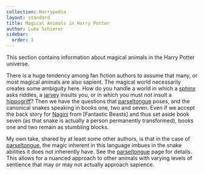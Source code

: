 ```yaml
---
collection: Harrypedia
layout: standard
title: Magical Animals in Harry Potter
author: Luke Schierer
sidebar:
  order: 1
---
```


This section contains information about magical animals in the Harry Potter universe.

There is a huge tendency among fan fiction authors to assume that many, or most magical animals are also sapient. The magical world necessarily creates some ambiguity here. How do you handle a world in which a [sphinx] asks riddles, a [jarvey] insults you, or in which you must _not_ insult a [hippogriff]? Then we have the questions that [parseltongue] poses, and the canonical snakes speaking in books one, two and seven. Even if we accept the back story for [Nagini] from [Fantastic Beasts] and thus set aside book seven (as that snake is actually a person permanently transformed), books one and two remain as stumbling blocks.

My own take, shared by at least some other authors, is that in the case of [parseltongue], the magic inherent in this language imbues in the snake abilities it does not inherently have. See the [parseltongue] page for details. This allows for a nuanced approach to other animals with varying levels of sentience that may or may not actually approach sapience.

[parseltongue]: /Harrypedia/magic/parseltongue/
[Fantatic Beasts]: /Harrypedia/fantaticbeasts/
[Nagini]: /Harrypedia/people/Unknown/Nagini/
[sphinx]: /Harrypedia/animals/sphinx/
[jarvey]: /Harrypedia/animals/jarvey/
[hippogriff]: /Harrypedia/animals/hippogriff/
